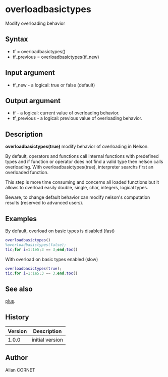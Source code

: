 # overloadbasictypes

Modify overloading behavior

## Syntax

- tf = overloadbasictypes()
- tf_previous = overloadbasictypes(tf_new)

## Input argument

- tf_new - a logical: true or false (default)

## Output argument

- tf - a logical: current value of overloading behavior.
- tf_previous - a logical: previous value of overloading behavior.

## Description

  <p><b>overloadbasictypes(true)</b> modify behavior of overloading in Nelson.</p>
  <p>By default, operators and functions call internal functions with predefined types and if function or operator does not find a valid type then nelson calls overloading.
With overloadbasictypes(true), interpreter searchs first an overloaded function.</p>
  <p>This step is more time consuming and concerns all loaded functions but it allows to overload easily double, single, char, integers, logical types.</p>
  <p>Beware, to change default behavior can modify nelson's computation results (reserved to advanced users).</p>

## Examples

By default, overload on basic types is disabled (fast)

```matlab
overloadbasictypes()
%overloadbasictypes(false);
tic;for i=1:1e5;3 == 3;end;toc()
```

With overload on basic types enabled (slow)

```matlab
overloadbasictypes(true);
tic;for i=1:1e5;3 == 3;end;toc()
```

## See also

[plus](plus.html).

## History

| Version | Description     |
| ------- | --------------- |
| 1.0.0   | initial version |

## Author

Allan CORNET
